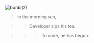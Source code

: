

![bonbi(2)](https://user-images.githubusercontent.com/72160963/207974447-8ca564fc-1c94-4b43-a875-e0932c3832c7.gif)

 
> In the morning sun,

>> Developer sips his tea.

>>> To code, he has begun.

